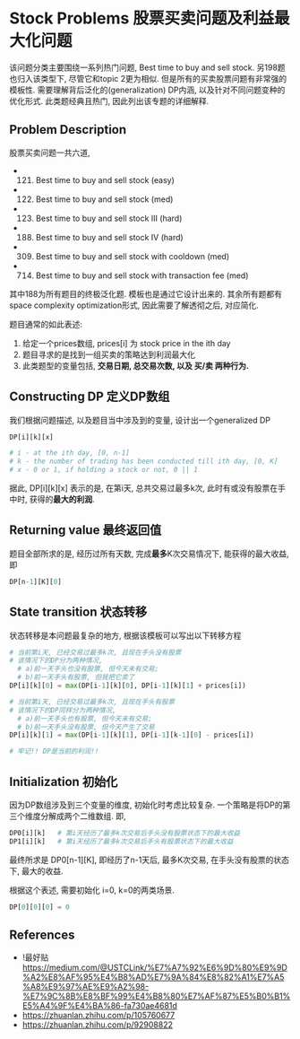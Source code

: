 # Stock Problems 股票买卖问题及利益最大化问题

该问题分类主要围绕一系列热门问题, Best time to buy and sell stock. 另198题也归入该类型下, 尽管它和topic 2更为相似. 但是所有的买卖股票问题有非常强的模板性. 需要理解背后泛化的(generalization) DP内涵, 以及针对不同问题变种的优化形式. 此类题经典且热门, 因此列出该专题的详细解释.

## **Problem Description**

股票买卖问题一共六道,

- 121. Best time to buy and sell stock (easy)
- 122. Best time to buy and sell stock (med)
- 123. Best time to buy and sell stock III (hard)
- 188. Best time to buy and sell stock IV (hard)
- 309. Best time to buy and sell stock with cooldown (med)
- 714. Best time to buy and sell stock with transaction fee (med)

其中188为所有题目的终极泛化题. 模板也是通过它设计出来的. 其余所有题都有space complexity optimization形式, 因此需要了解透彻之后, 对应简化.

题目通常的如此表述:

1. 给定一个prices数组, prices[i] 为 stock price in the ith day
2. 题目寻求的是找到一组买卖的策略达到利润最大化
3. 此类题型的变量包括, **交易日期, 总交易次数, 以及 买/卖 两种行为.** 

## **Constructing DP 定义DP数组**

我们根据问题描述, 以及题目当中涉及到的变量, 设计出一个generalized DP
```py
DP[i][k][x]

# i - at the ith day, [0, n-1]
# k - the number of trading has been conducted till ith day, [0, K]
# x - 0 or 1, if holding a stock or not, 0 || 1
```
据此, DP[i][k][x] 表示的是, 在第i天, 总共交易过最多k次, 此时有或没有股票在手中时, 获得的**最大的利润**.

## **Returning value 最终返回值**

题目全部所求的是, 经历过所有天数, 完成**最多**K次交易情况下, 能获得的最大收益, 即
```py
DP[n-1][K][0]
```

## **State transition 状态转移**
状态转移是本问题最复杂的地方, 根据该模板可以写出以下转移方程
```py
# 当前第i天, 已经交易过最多k次, 且现在手头没有股票
# 该情况下的DP分为两种情况, 
  # a)前一天手头也没有股票, 但今天未有交易; 
  # b)前一天手头有股票, 但我把它卖了 
DP[i][k][0] = max(DP[i-1][k][0], DP[i-1][k][1] + prices[i])

# 当前第i天, 已经交易过最多k次, 且现在手头有股票
# 该情况下的DP同样分为两种情况, 
  # a)前一天手头也有股票, 但今天未有交易; 
  # b)前一天手头没有股票, 但今天产生了交易 
DP[i][k][1] = max(DP[i-1][k][1], DP[i-1][k-1][0] - prices[i])

# 牢记!! DP是当前的利润!!
```

## **Initialization 初始化**
因为DP数组涉及到三个变量的维度, 初始化时考虑比较复杂. 一个策略是将DP的第三个维度分解成两个二维数组. 即, 
```py
DP0[i][k]   # 第i天经历了最多k次交易后手头没有股票状态下的最大收益
DP1[i][k]   # 第i天经历了最多k次交易后手头有股票状态下的最大收益
```
最终所求是 DP0[n-1][K], 即经历了n-1天后, 最多K次交易, 在手头没有股票的状态下, 最大的收益.

根据这个表述, 需要初始化 i=0, k=0的两类场景. 
```py
DP[0][0][0] = 0
```

## References
- !最好贴 https://medium.com/@USTCLink/%E7%A7%92%E6%9D%80%E9%9D%A2%E8%AF%95%E4%B8%AD%E7%9A%84%E8%82%A1%E7%A5%A8%E9%97%AE%E9%A2%98-%E7%9C%8B%E8%BF%99%E4%B8%80%E7%AF%87%E5%B0%B1%E5%A4%9F%E4%BA%86-fa730ae4681d
- https://zhuanlan.zhihu.com/p/105760677
- https://zhuanlan.zhihu.com/p/92908822